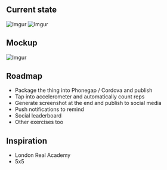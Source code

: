 ## Current state

![Imgur](http://i.imgur.com/DQecS4Z.png)
![Imgur](http://i.imgur.com/hXNdhI0.png)

## Mockup
![Imgur](http://i.imgur.com/Q9IqOfq.png)

## Roadmap
* Package the thing into Phonegap / Cordova and publish
* Tap into accelerometer and automatically count reps
* Generate screenshot at the end and publish to social media
* Push notifications to remind
* Social leaderboard
* Other exercises too

## Inspiration
* London Real Academy
* 5x5


<!-- testing -->